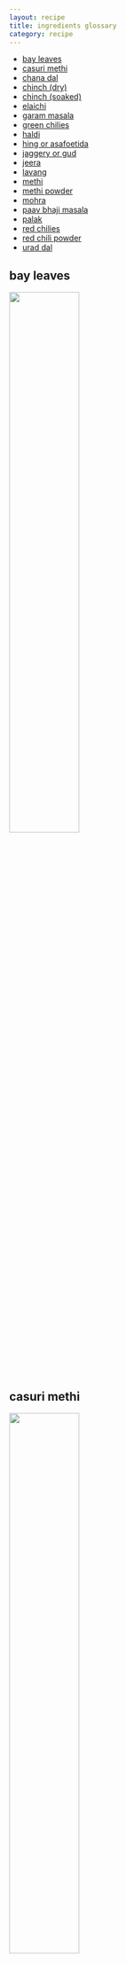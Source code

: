 ```yaml
---
layout: recipe
title: ingredients glossary
category: recipe
---
```


- [bay leaves](#bay-leaves) 
- [casuri methi](#casuri) 
- [chana dal](#chanadal) 
- [chinch (dry)](#drychinch)
- [chinch (soaked)](#soakedchinch)
- [elaichi](#elaichi) 
- [garam masala](#garammasala) 
- [green chilies](#greenchilies) 
- [haldi](#haldi) 
- [hing or asafoetida](#hing) 
- [jaggery or gud](#jaggery) 
- [jeera](#jeera) 
- [lavang](#lavang) 
- [methi](#methi) 
- [methi powder](#methipowder) 
- [mohra](#mohra) 
- [paav bhaji masala](#paavbhajimasala)
- [palak](#palak)
- [red chilies](#redchilies) 
- [red chili powder](#redchilipowder) 
- [urad dal](#uraddal) 

<style>
    img {
      width: 50%;
    }

    @media only screen and (max-width: 767px) {
      img {
          width: 80%;
      }
    }
</style>
<h2 id='bay-leaves'>bay leaves</h2>
<img src="https://imagedelivery.net/Yb-cxrGvaBvwwylP0OsNpA/757ab74f-eccb-4509-c56e-b9356b680a00/public">


<h2 id='casuri'>casuri methi</h2>
<img src="https://imagedelivery.net/Yb-cxrGvaBvwwylP0OsNpA/001c4de1-80f6-4e1b-c795-76b1f581d300/public"> 

<h2 id='chanadal'>chana dal</h2>
<img src="https://imagedelivery.net/Yb-cxrGvaBvwwylP0OsNpA/d71a8c7b-c2d5-41a0-56b6-9656d6265100/public"> 

<h2 id='drychinch'>chinch (dry)</h2>
<img src="https://imagedelivery.net/Yb-cxrGvaBvwwylP0OsNpA/d89f00b4-b021-46c7-fe09-295070c85000/public"> 

<h2 id='soakedchinch'>chinch (soaked)</h2>
<img src="https://imagedelivery.net/Yb-cxrGvaBvwwylP0OsNpA/4f049be2-eaac-470e-138b-4a42e0f2f500/public"> 

<h2 id='elaichi'>elaichi</h2>
<img src="https://imagedelivery.net/Yb-cxrGvaBvwwylP0OsNpA/ec59877f-a20c-4a31-34ea-dbe46d81d500/public"> 

<h2 id='garammasala'>garam masala</h2>
<img src="https://imagedelivery.net/Yb-cxrGvaBvwwylP0OsNpA/dbed647b-b76d-4f7a-49ca-feeac03b9e00/public"> 

<h2 id='greenchilies'>green chilies</h2>
<img src="https://imagedelivery.net/Yb-cxrGvaBvwwylP0OsNpA/dd208329-76c3-49d6-2acd-78ca31b06c00/public"> 

<h2 id='haldi'>haldi</h2>
<img src="https://imagedelivery.net/Yb-cxrGvaBvwwylP0OsNpA/45f3270d-9c9d-4ae3-c5bb-2acdb1557c00/public"> 

<h2 id='hing'>hing</h2>
<img src="https://imagedelivery.net/Yb-cxrGvaBvwwylP0OsNpA/309aa593-aebe-4c9e-4af0-cafd3e261f00/public"> 

<h2 id='jeera'>jaggery or gud</h2>
<img src="https://imagedelivery.net/Yb-cxrGvaBvwwylP0OsNpA/33a8aac2-40ea-4b8a-2bf2-6eafd766c200/public"> 

<h2 id='jeera'>jeera</h2>
<img src="https://imagedelivery.net/Yb-cxrGvaBvwwylP0OsNpA/2bfc11be-8631-49ac-f4e5-5165929b8c00/public"> 

<h2 id='lavang'>lavang</h2>
<img src="https://imagedelivery.net/Yb-cxrGvaBvwwylP0OsNpA/08c40f1e-c671-466c-a135-cf4461e55b00/public"> 

<h2 id='methi'>methi</h2>
<img src="https://imagedelivery.net/Yb-cxrGvaBvwwylP0OsNpA/cd4f853e-5b76-4895-3cd3-11745e5d5600/public"> 

<h2 id='methipowder'>methi powder</h2>
<img src="https://imagedelivery.net/Yb-cxrGvaBvwwylP0OsNpA/e4fcda1e-5d96-4ec6-f36e-20c43744c800/public"> 

<h2 id='mohra'>mohra</h2>
<img src="https://imagedelivery.net/Yb-cxrGvaBvwwylP0OsNpA/0e2e73ba-3c9f-4a5d-0eb1-6ccfb1c33500/public"> 

<h2 id='paavbhajimasala'>paav bhaji masala</h2>
<img src="https://imagedelivery.net/Yb-cxrGvaBvwwylP0OsNpA/a28dfd82-a981-4161-80b0-f04f1f7e7c00/public"> 

<h2 id='palak'>palak</h2>
<img src="https://imagedelivery.net/Yb-cxrGvaBvwwylP0OsNpA/9b5466ef-7432-4e48-7d3d-3263cd347c00/public"> 

<h2 id='redchilies'>red chilies</h2>
<img src="https://imagedelivery.net/Yb-cxrGvaBvwwylP0OsNpA/71a67a0d-57e8-442b-0270-0078595f4d00/public"> 

<h2 id='redchilipowder'>red chili powder</h2>
<img src="https://imagedelivery.net/Yb-cxrGvaBvwwylP0OsNpA/fe02e8b0-f712-44dc-56e7-0decdceeab00/public"> 

<h2 id='uraddal'>urad dal</h2>
<img src="https://imagedelivery.net/Yb-cxrGvaBvwwylP0OsNpA/937cb9e6-3c74-4654-9590-424c82449000/public"> 
